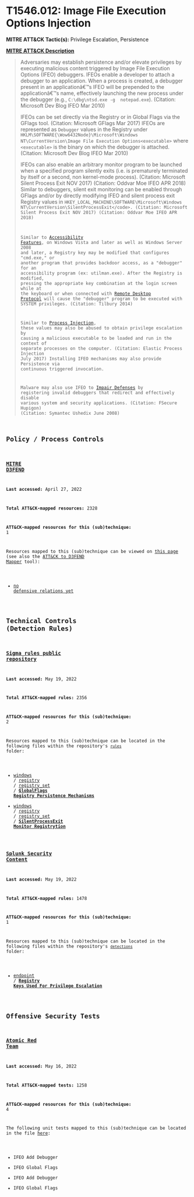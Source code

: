 # T1546.012: Image File Execution Options Injection
**MITRE ATT&CK Tactic(s):** Privilege Escalation, Persistence

**[MITRE ATT&CK Description](https://attack.mitre.org/techniques/T1546/012)**
<blockquote>Adversaries may establish persistence and/or elevate privileges by executing malicious content triggered by Image File Execution Options (IFEO) debuggers. IFEOs enable a developer to attach a debugger to an application. When a process is created, a debugger present in an applicationâ€™s IFEO will be prepended to the applicationâ€™s name, effectively launching the new process under the debugger (e.g., <code>C:\dbg\ntsd.exe -g  notepad.exe</code>). (Citation: Microsoft Dev Blog IFEO Mar 2010)

IFEOs can be set directly via the Registry or in Global Flags via the GFlags tool. (Citation: Microsoft GFlags Mar 2017) IFEOs are represented as <code>Debugger</code> values in the Registry under <code>HKLM\SOFTWARE{\Wow6432Node}\Microsoft\Windows NT\CurrentVersion\Image File Execution Options\<executable></code> where <code>&lt;executable&gt;</code> is the binary on which the debugger is attached. (Citation: Microsoft Dev Blog IFEO Mar 2010)

IFEOs can also enable an arbitrary monitor program to be launched when a specified program silently exits (i.e. is prematurely terminated by itself or a second, non kernel-mode process). (Citation: Microsoft Silent Process Exit NOV 2017) (Citation: Oddvar Moe IFEO APR 2018) Similar to debuggers, silent exit monitoring can be enabled through GFlags and/or by directly modifying IFEO and silent process exit Registry values in <code>HKEY_LOCAL_MACHINE\SOFTWARE\Microsoft\Windows NT\CurrentVersion\SilentProcessExit\</code>. (Citation: Microsoft Silent Process Exit NOV 2017) (Citation: Oddvar Moe IFEO APR 2018)

Similar to [Accessibility Features](https://attack.mitre.org/techniques/T1546/008), on Windows Vista and later as well as Windows Server 2008 and later, a Registry key may be modified that configures "cmd.exe," or another program that provides backdoor access, as a "debugger" for an accessibility program (ex: utilman.exe). After the Registry is modified, pressing the appropriate key combination at the login screen while at the keyboard or when connected with [Remote Desktop Protocol](https://attack.mitre.org/techniques/T1021/001) will cause the "debugger" program to be executed with SYSTEM privileges. (Citation: Tilbury 2014)

Similar to [Process Injection](https://attack.mitre.org/techniques/T1055), these values may also be abused to obtain privilege escalation by causing a malicious executable to be loaded and run in the context of separate processes on the computer. (Citation: Elastic Process Injection July 2017) Installing IFEO mechanisms may also provide Persistence via continuous triggered invocation.

Malware may also use IFEO to [Impair Defenses](https://attack.mitre.org/techniques/T1562) by registering invalid debuggers that redirect and effectively disable various system and security applications. (Citation: FSecure Hupigon) (Citation: Symantec Ushedix June 2008)</blockquote>

## Policy / Process Controls
### [MITRE D3FEND](https://d3fend.mitre.org/)
**Last accessed:** April 27, 2022

**Total ATT&CK-mapped resources:** 2328

**ATT&CK-mapped resources for this (sub)technique:** 1

Resources mapped to this (sub)technique can be viewed on [this page](https://d3fend.mitre.org/) (see also the [ATT&CK to D3FEND Mapper](https://d3fend.mitre.org/tools/attack-mapper) tool):

* [no defensive relations yet](https://d3fend.mitre.org/techniques/d3f:nodefensiverelationsyet)

## Technical Controls (Detection Rules)
### [Sigma rules public repository](https://github.com/SigmaHQ/sigma)
**Last accessed:** May 19, 2022

**Total ATT&CK-mapped rules:** 2356

**ATT&CK-mapped resources for this (sub)technique:** 2

Resources mapped to this (sub)technique can be located in the following files within the repository's <code>[rules](https://github.com/SigmaHQ/sigma/tree/master/rules)</code> folder:

* [windows](https://github.com/SigmaHQ/sigma/tree/master/rules/windows/) / [registry](https://github.com/SigmaHQ/sigma/tree/master/rules/windows/registry/) / [registry_set](https://github.com/SigmaHQ/sigma/tree/master/rules/windows/registry/registry_set/) / **[GlobalFlags Registry Persistence Mechanisms](https://github.com/SigmaHQ/sigma/blob/master/rules/windows/registry/registry_set/registry_set_globalflags_persistence.yml)**
* [windows](https://github.com/SigmaHQ/sigma/tree/master/rules/windows/) / [registry](https://github.com/SigmaHQ/sigma/tree/master/rules/windows/registry/) / [registry_set](https://github.com/SigmaHQ/sigma/tree/master/rules/windows/registry/registry_set/) / **[SilentProcessExit Monitor Registrytion](https://github.com/SigmaHQ/sigma/blob/master/rules/windows/registry/registry_set/registry_set_silentprocessexit.yml)**

### [Splunk Security Content](https://github.com/splunk/security_content)
**Last accessed:** May 19, 2022

**Total ATT&CK-mapped rules:** 1478

**ATT&CK-mapped resources for this (sub)technique:** 1

Resources mapped to this (sub)technique can be located in the following files within the repository's <code>[detections](https://github.com/splunk/security_content/tree/develop/detections)</code> folder:

* [endpoint](https://github.com/splunk/security_content/tree/develop/detections/endpoint/) / **[Registry Keys Used For Privilege Escalation](https://github.com/splunk/security_content/blob/develop/detections/endpoint/registry_keys_used_for_privilege_escalation.yml)**


## Offensive Security Tests
### [Atomic Red Team](https://github.com/redcanaryco/atomic-red-team)
**Last accessed:** May 16, 2022

**Total ATT&CK-mapped tests:** 1258

**ATT&CK-mapped resources for this (sub)technique:** 4

The following unit tests mapped to this (sub)technique can be located in the file [here](https://github.com/redcanaryco/atomic-red-team/tree/master/atomics/T1546.012/T1546.012.yaml):

* IFEO Add Debugger
* IFEO Global Flags
* IFEO Add Debugger
* IFEO Global Flags

